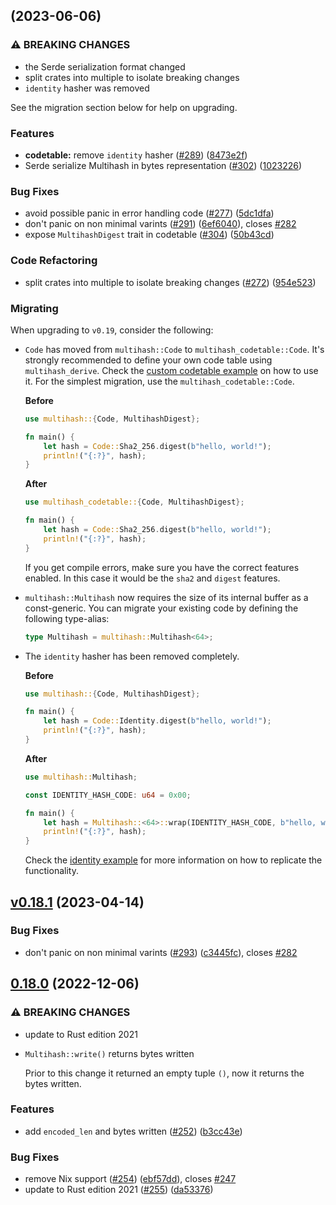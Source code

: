 ## [](https://github.com/multiformats/rust-multihash/compare/v0.18.0...v0.19.0) (2023-06-06)


### ⚠ BREAKING CHANGES

* the Serde serialization format changed
* split crates into multiple to isolate breaking changes
* `identity` hasher was removed

See the migration section below for help on upgrading.

### Features

* **codetable:** remove `identity` hasher ([#289](https://github.com/multiformats/rust-multihash/issues/289)) ([8473e2f](https://github.com/multiformats/rust-multihash/commit/8473e2f7ecdc0838a3f35d0ecb1935b4c70797c2))
* Serde serialize Multihash in bytes representation ([#302](https://github.com/multiformats/rust-multihash/issues/302)) ([1023226](https://github.com/multiformats/rust-multihash/commit/10232266c01aa83190af62ad6aeebf63bb7a16c7))


### Bug Fixes

* avoid possible panic in error handling code ([#277](https://github.com/multiformats/rust-multihash/issues/277)) ([5dc1dfa](https://github.com/multiformats/rust-multihash/commit/5dc1dfac0235e63e9ad80572e6b73f8fcd301ec3))
* don't panic on non minimal varints ([#291](https://github.com/multiformats/rust-multihash/issues/291)) ([6ef6040](https://github.com/multiformats/rust-multihash/commit/6ef604012b84d5c15d4f3c66a28ead96afedf158)), closes [#282](https://github.com/multiformats/rust-multihash/issues/282)
* expose `MultihashDigest` trait in codetable ([#304](https://github.com/multiformats/rust-multihash/issues/304)) ([50b43cd](https://github.com/multiformats/rust-multihash/commit/50b43cdbba5492923ffb31bb197930d2f3e2cf14))


### Code Refactoring

* split crates into multiple to isolate breaking changes ([#272](https://github.com/multiformats/rust-multihash/issues/272)) ([954e523](https://github.com/multiformats/rust-multihash/commit/954e5233d273a2b7d682fd087178203628d131a4))

### Migrating

When upgrading to `v0.19`, consider the following:

- `Code` has moved from `multihash::Code` to `multihash_codetable::Code`. It's strongly recommended to define your own code table using `multihash_derive`. Check the [custom codetable example](codetable/examples/custom_table.rs) on how to use it. For the simplest migration, use the `multihash_codetable::Code`.

  **Before**

  ```rust
  use multihash::{Code, MultihashDigest};

  fn main() {
      let hash = Code::Sha2_256.digest(b"hello, world!");
      println!("{:?}", hash);
  }
  ```

  **After**

  ```rust
  use multihash_codetable::{Code, MultihashDigest};

  fn main() {
      let hash = Code::Sha2_256.digest(b"hello, world!");
      println!("{:?}", hash);
  }
  ```

  If you get compile errors, make sure you have the correct features enabled. In this case it would be the `sha2` and `digest` features.

- `multihash::Multihash` now requires the size of its internal buffer as a const-generic.
  You can migrate your existing code by defining the following type-alias:

  ```rust
  type Multihash = multihash::Multihash<64>;
  ```

- The `identity` hasher has been removed completely.

  **Before**

  ```rust
  use multihash::{Code, MultihashDigest};

  fn main() {
      let hash = Code::Identity.digest(b"hello, world!");
      println!("{:?}", hash);
  }
  ```

  **After**

  ```rust
  use multihash::Multihash;

  const IDENTITY_HASH_CODE: u64 = 0x00;

  fn main() {
      let hash = Multihash::<64>::wrap(IDENTITY_HASH_CODE, b"hello, world!").unwrap();
      println!("{:?}", hash);
  }
  ```

  Check the [identity example](examples/identity.rs) for more information on how to replicate the functionality.


## [v0.18.1](https://github.com/multiformats/rust-multihash/compare/v0.18.0...v0.18.1) (2023-04-14)


### Bug Fixes

* don't panic on non minimal varints ([#293](https://github.com/multiformats/rust-multihash/issues/293)) ([c3445fc](https://github.com/multiformats/rust-multihash/commit/c3445fc5041b0fc573945321ebd4b0cdffe0daa5)), closes [#282](https://github.com/multiformats/rust-multihash/issues/282)


## [0.18.0](https://github.com/multiformats/rust-multihash/compare/v0.17.0...v0.18.0) (2022-12-06)


### ⚠ BREAKING CHANGES

* update to Rust edition 2021
* `Multihash::write()` returns bytes written

    Prior to this change it returned an empty tuple `()`, now it returns
the bytes written.

### Features

* add `encoded_len` and bytes written ([#252](https://github.com/multiformats/rust-multihash/issues/252)) ([b3cc43e](https://github.com/multiformats/rust-multihash/commit/b3cc43ecb6f9c59da774b094853d6542430d55ad))


### Bug Fixes

* remove Nix support ([#254](https://github.com/multiformats/rust-multihash/issues/254)) ([ebf57dd](https://github.com/multiformats/rust-multihash/commit/ebf57ddb82be2d2fd0a2f00666b0f888d4c78e1b)), closes [#247](https://github.com/multiformats/rust-multihash/issues/247)
* update to Rust edition 2021 ([#255](https://github.com/multiformats/rust-multihash/issues/255)) ([da53376](https://github.com/multiformats/rust-multihash/commit/da53376e0d9cf2d82d6c0d10590a77991cb3a6b6))


